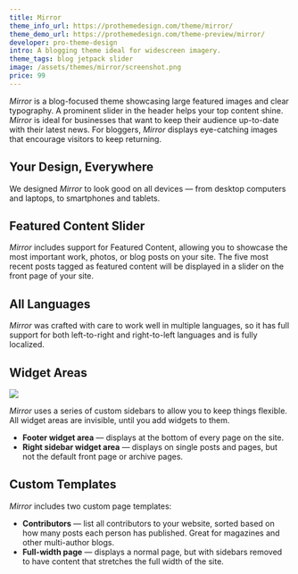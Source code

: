 ```yaml
---
title: Mirror
theme_info_url: https://prothemedesign.com/theme/mirror/
theme_demo_url: https://prothemedesign.com/theme-preview/mirror/
developer: pro-theme-design
intro: A blogging theme ideal for widescreen imagery.
theme_tags: blog jetpack slider
image: /assets/themes/mirror/screenshot.png
price: 99
---
```


<em>Mirror</em> is a blog-focused theme showcasing large featured images and clear typography. A prominent slider in the header helps your top content shine. <em>Mirror</em> is ideal for businesses that want to keep their audience up-to-date with their latest news. For bloggers, <em>Mirror</em> displays eye-catching images that encourage visitors to keep returning.

## Your Design, Everywhere

We designed <em>Mirror</em> to look good on all devices — from desktop computers and laptops, to smartphones and tablets.

## Featured Content Slider

<em>Mirror</em> includes support for Featured Content, allowing you to showcase the most important work, photos, or blog posts on your site. The five most recent posts tagged as featured content will be displayed in a slider on the front page of your site.

## All Languages

<em>Mirror</em> was crafted with care to work well in multiple languages, so it has full support for both left-to-right and right-to-left languages and is fully localized.

## Widget Areas

<img src="https://theme.files.wordpress.com/2015/01/mirror-sidebar.png?w=640&h=378" />

<em>Mirror</em> uses a series of custom sidebars to allow you to keep things flexible. All widget areas are invisible, until you add widgets to them.

* <strong>Footer widget area</strong> — displays at the bottom of every page on the site.
* <strong>Right sidebar widget area</strong> — displays on single posts and pages, but not the default front page or archive pages.

## Custom Templates

<em>Mirror</em> includes two custom page templates:

* <strong>Contributors</strong> — list all contributors to your website, sorted based on how many posts each person has published. Great for magazines and other multi-author blogs.
* <strong>Full-width page</strong> — displays a normal page, but with sidebars removed to have content that stretches the full width of the site.
